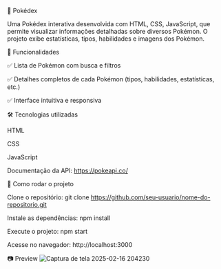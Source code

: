 📖 Pokédex

Uma Pokédex interativa desenvolvida com HTML, CSS, JavaScript, que permite visualizar informações detalhadas sobre diversos Pokémon. O projeto exibe estatísticas, tipos, habilidades e imagens dos Pokémon.

🚀 Funcionalidades

✅ Lista de Pokémon com busca e filtros

✅ Detalhes completos de cada Pokémon (tipos, habilidades, estatísticas, etc.)

✅ Interface intuitiva e responsiva

🛠️ Tecnologias utilizadas

HTML

CSS

JavaScript

Documentação da API: https://pokeapi.co/

📌 Como rodar o projeto

Clone o repositório:
git clone https://github.com/seu-usuario/nome-do-repositorio.git

Instale as dependências:
npm install

Execute o projeto:
npm start

Acesse no navegador: http://localhost:3000

📷 Preview
![Captura de tela 2025-02-16 204230](https://github.com/user-attachments/assets/f5fd4848-64e1-41f8-8881-8c8a7f6e0a1e)

